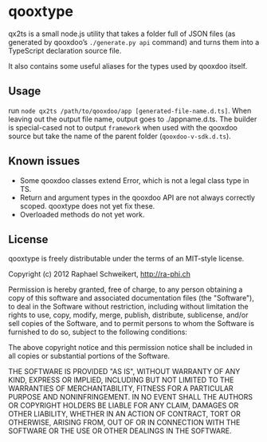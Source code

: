 # qooxtype

qx2ts is a small node.js utility that takes a folder full of JSON files (as generated by qooxdoo’s `./generate.py api` command) and turns them into a TypeScript declaration source file.

It also contains some useful aliases for the types used by qooxdoo itself.

## Usage

run `node qx2ts /path/to/qooxdoo/app [generated-file-name.d.ts]`. When leaving out the output file name, output goes to ./appname.d.ts. The builder is special-cased not to output `framework` when used with the qooxdoo source but take the name of the parent folder (`qooxdoo-v-sdk.d.ts`).

## Known issues

* Some qooxdoo classes extend Error, which is not a legal class type in TS.
* Return and argument types in the qooxdoo API are not always correctly scoped. qooxtype does not yet fix these.
* Overloaded methods do not yet work.

## License

qooxtype is freely distributable under the terms of an MIT-style license.

Copyright (c) 2012 Raphael Schweikert, http://ra-phi.ch

Permission is hereby granted, free of charge, to any person obtaining a copy of this software and associated documentation files (the "Software"), to deal in the Software without restriction, including without limitation the rights to use, copy, modify, merge, publish, distribute, sublicense, and/or sell copies of the Software, and to permit persons to whom the Software is furnished to do so, subject to the following conditions:

The above copyright notice and this permission notice shall be included in all copies or substantial portions of the Software.

THE SOFTWARE IS PROVIDED "AS IS", WITHOUT WARRANTY OF ANY KIND, EXPRESS OR IMPLIED, INCLUDING BUT NOT LIMITED TO THE WARRANTIES OF MERCHANTABILITY, FITNESS FOR A PARTICULAR PURPOSE AND NONINFRINGEMENT. IN NO EVENT SHALL THE AUTHORS OR COPYRIGHT HOLDERS BE LIABLE FOR ANY CLAIM, DAMAGES OR OTHER LIABILITY, WHETHER IN AN ACTION OF CONTRACT, TORT OR OTHERWISE, ARISING FROM, OUT OF OR IN CONNECTION WITH THE SOFTWARE OR THE USE OR OTHER DEALINGS IN THE SOFTWARE.
